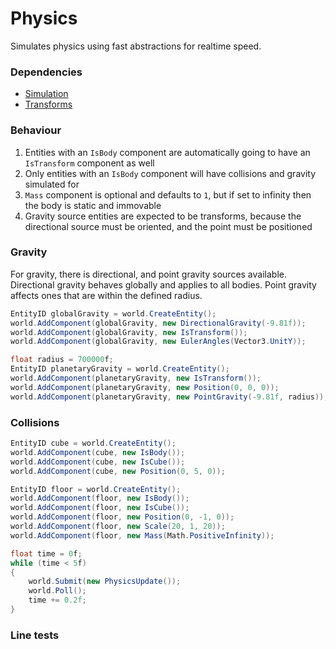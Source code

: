 # Physics
Simulates physics using fast abstractions for realtime speed.

### Dependencies
* [Simulation](https://github.com/game-simulations/simulation)
* [Transforms](https://github.com/game-simulations/transforms)

### Behaviour
1. Entities with an `IsBody` component are automatically going to have an `IsTransform` component as well
2. Only entities with an `IsBody` component will have collisions and gravity simulated for
3. `Mass` component is optional and defaults to `1`, but if set to infinity then the body is static and immovable
4. Gravity source entities are expected to be transforms, because the directional source must be oriented, and the point must be positioned
   
### Gravity
For gravity, there is directional, and point gravity sources available. Directional gravity
behaves globally and applies to all bodies. Point gravity affects ones that are within
the defined radius.
```cs
EntityID globalGravity = world.CreateEntity();
world.AddComponent(globalGravity, new DirectionalGravity(-9.81f));
world.AddComponent(globalGravity, new IsTransform());
world.AddComponent(globalGravity, new EulerAngles(Vector3.UnitY));

float radius = 700000f;
EntityID planetaryGravity = world.CreateEntity();
world.AddComponent(planetaryGravity, new IsTransform());
world.AddComponent(planetaryGravity, new Position(0, 0, 0));
world.AddComponent(planetaryGravity, new PointGravity(-9.81f, radius));
```

### Collisions
```cs
EntityID cube = world.CreateEntity();
world.AddComponent(cube, new IsBody());
world.AddComponent(cube, new IsCube());
world.AddComponent(cube, new Position(0, 5, 0));

EntityID floor = world.CreateEntity();
world.AddComponent(floor, new IsBody());
world.AddComponent(floor, new IsCube());
world.AddComponent(floor, new Position(0, -1, 0));
world.AddComponent(floor, new Scale(20, 1, 20));
world.AddComponent(floor, new Mass(Math.PositiveInfinity));

float time = 0f;
while (time < 5f)
{
    world.Submit(new PhysicsUpdate());
    world.Poll();
    time += 0.2f;
}
```
### Line tests
```cs
```
